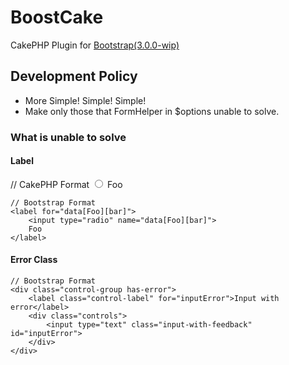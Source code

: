 # BoostCake

CakePHP Plugin for [Bootstrap(3.0.0-wip)](https://github.com/twitter/bootstrap/tree/3.0.0-wip)

## Development Policy

* More Simple! Simple! Simple!
* Make only those that FormHelper in $options unable to solve.

### What is unable to solve

#### Label
 
  // CakePHP Format
	<input type="radio" name="data[Foo][bar]" />
	<label for="data[Foo][bar]">Foo</label>
	
	// Bootstrap Format
	<label for="data[Foo][bar]">
		<input type="radio" name="data[Foo][bar]">
		Foo
	</label>


#### Error Class

	// Bootstrap Format
	<div class="control-group has-error">
		<label class="control-label" for="inputError">Input with error</label>
		<div class="controls">
			<input type="text" class="input-with-feedback" id="inputError">
		</div>
	</div>

